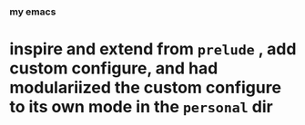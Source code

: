 ### my emacs

inspire and extend from `prelude` , add custom configure, and had modulariized the custom configure to its own mode in the `personal` dir
========
